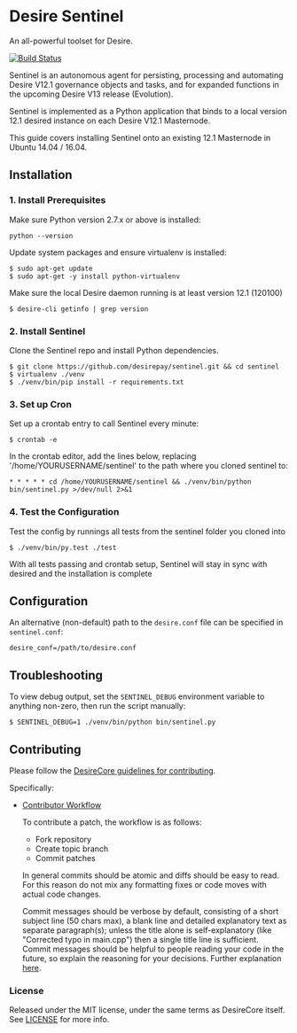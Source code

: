 # Desire Sentinel

An all-powerful toolset for Desire.

[![Build Status](https://travis-ci.org/desirepay/sentinel.svg?branch=master)](https://travis-ci.org/desirepay/sentinel)

Sentinel is an autonomous agent for persisting, processing and automating Desire V12.1 governance objects and tasks, and for expanded functions in the upcoming Desire V13 release (Evolution).

Sentinel is implemented as a Python application that binds to a local version 12.1 desired instance on each Desire V12.1 Masternode.

This guide covers installing Sentinel onto an existing 12.1 Masternode in Ubuntu 14.04 / 16.04.

## Installation

### 1. Install Prerequisites

Make sure Python version 2.7.x or above is installed:

    python --version

Update system packages and ensure virtualenv is installed:

    $ sudo apt-get update
    $ sudo apt-get -y install python-virtualenv

Make sure the local Desire daemon running is at least version 12.1 (120100)

    $ desire-cli getinfo | grep version

### 2. Install Sentinel

Clone the Sentinel repo and install Python dependencies.

    $ git clone https://github.com/desirepay/sentinel.git && cd sentinel
    $ virtualenv ./venv
    $ ./venv/bin/pip install -r requirements.txt

### 3. Set up Cron

Set up a crontab entry to call Sentinel every minute:

    $ crontab -e

In the crontab editor, add the lines below, replacing '/home/YOURUSERNAME/sentinel' to the path where you cloned sentinel to:

    * * * * * cd /home/YOURUSERNAME/sentinel && ./venv/bin/python bin/sentinel.py >/dev/null 2>&1

### 4. Test the Configuration

Test the config by runnings all tests from the sentinel folder you cloned into

    $ ./venv/bin/py.test ./test

With all tests passing and crontab setup, Sentinel will stay in sync with desired and the installation is complete

## Configuration

An alternative (non-default) path to the `desire.conf` file can be specified in `sentinel.conf`:

    desire_conf=/path/to/desire.conf

## Troubleshooting

To view debug output, set the `SENTINEL_DEBUG` environment variable to anything non-zero, then run the script manually:

    $ SENTINEL_DEBUG=1 ./venv/bin/python bin/sentinel.py

## Contributing

Please follow the [DesireCore guidelines for contributing](https://github.com/desirepay/desire/blob/v0.12.1.x/CONTRIBUTING.md).

Specifically:

* [Contributor Workflow](https://github.com/desirepay/desire/blob/v0.12.1.x/CONTRIBUTING.md#contributor-workflow)

    To contribute a patch, the workflow is as follows:

    * Fork repository
    * Create topic branch
    * Commit patches

    In general commits should be atomic and diffs should be easy to read. For this reason do not mix any formatting fixes or code moves with actual code changes.

    Commit messages should be verbose by default, consisting of a short subject line (50 chars max), a blank line and detailed explanatory text as separate paragraph(s); unless the title alone is self-explanatory (like "Corrected typo in main.cpp") then a single title line is sufficient. Commit messages should be helpful to people reading your code in the future, so explain the reasoning for your decisions. Further explanation [here](http://chris.beams.io/posts/git-commit/).

### License

Released under the MIT license, under the same terms as DesireCore itself. See [LICENSE](LICENSE) for more info.
